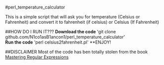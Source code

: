 #perl_temperature_calculator

This is a simple script that will ask you for temperature (Celsius or Fahrenheit) and convert it to fahrenheit (if celsius) or Celsius (If Fahrenheit)

##HOW DO I RUN IT??? 
 **Download the code**  'git clone github.com/N1co1asB1ancon1/perl_temperature_calculator'  
 **Run the code** 'perl celsius2fahrenheit.pl' 
 **ENJOY!
 
 ##DISCLAIMER
 Most of the code has ben totally stolen from the book [Mastering Regular Expressions](https://www.amazon.com/Mastering-Regular-Expressions-Jeffrey-Friedl/dp/0596528124)
 
